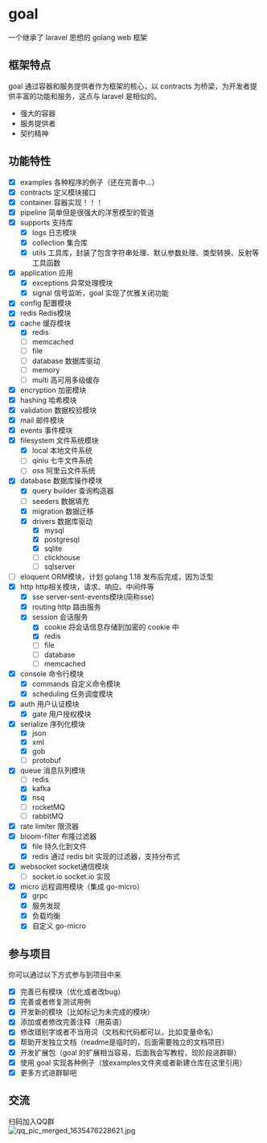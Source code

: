 # goal

一个继承了 laravel 思想的 golang web 框架

## 框架特点
goal 通过容器和服务提供者作为框架的核心，以 contracts 为桥梁，为开发者提供丰富的功能和服务，这点与 laravel 是相似的。
* 强大的容器
* 服务提供者
* 契约精神

## 功能特性

* [x] examples 各种程序的例子（还在完善中...）
* [x] contracts 定义模块接口
* [x] container 容器实现！！！
* [x] pipeline 简单但是很强大的洋葱模型的管道
* [x] supports 支持库
  * [x] logs 日志模块
  * [x] collection 集合库
  * [x] utils 工具库，封装了包含字符串处理、默认参数处理、类型转换、反射等工具函数 
* [x] application 应用
  * [x] exceptions 异常处理模块
  * [x] signal 信号监听，goal 实现了优雅关闭功能
* [x] config 配置模块
* [x] redis Redis模块
* [x] cache 缓存模块
  * [x] redis
  * [ ] memcached
  * [ ] file
  * [ ] database 数据库驱动
  * [ ] memory
  * [ ] multi 高可用多级缓存
* [x] encryption 加密模块
* [x] hashing 哈希模块
* [x] validation 数据校验模块
* [x] mail 邮件模块
* [x] events 事件模块
* [x] filesystem 文件系统模块
  * [x] local 本地文件系统
  * [ ] qiniu 七牛文件系统
  * [ ] oss 阿里云文件系统
* [x] database 数据库操作模块
  * [x] query builder 查询构造器
  * [ ] seeders 数据填充
  * [x] migration 数据迁移
  * [x] drivers 数据库驱动
    * [x] mysql
    * [x] postgresql
    * [x] sqlite
    * [ ] clickhouse
    * [ ] sqlserver
* [ ] eloquent ORM模块，计划 golang 1.18 发布后完成，因为泛型
* [x] http http相关模块，请求、响应、中间件等
  * [x] sse server-sent-events模块(简称sse)
  * [x] routing http 路由服务
  * [x] session 会话服务
    * [x] cookie 将会话信息存储到加密的 cookie 中
    * [x] redis
    * [ ] file
    * [ ] database
    * [ ] memcached
* [x] console 命令行模块
  * [x] commands 自定义命令模块
  * [x] scheduling 任务调度模块
* [x] auth 用户认证模块
  * [x] gate 用户授权模块
* [x] serialize 序列化模块
  * [x] json
  * [x] xml
  * [x] gob
  * [ ] protobuf
* [x] queue 消息队列模块
  * [ ] redis
  * [x] kafka
  * [x] nsq
  * [ ] rocketMQ
  * [ ] rabbitMQ
* [x] rate limiter 限流器
* [x] bloom-filter 布隆过滤器
  * [x] file 持久化到文件
  * [x] redis 通过 redis bit 实现的过滤器，支持分布式
* [x] websocket socket通信模块
  * [ ] socket.io socket.io 实现
* [x] micro 远程调用模块（集成 go-micro）
  * [x] grpc
  * [x] 服务发现
  * [x] 负载均衡
  * [x] 自定义 go-micro

## 参与项目

你可以通过以下方式参与到项目中来

* [x] 完善已有模块（优化或者改bug）
* [x] 完善或者修复测试用例
* [x] 开发新的模块（比如标记为未完成的模块）
* [x] 添加或者修改完善注释（用英语）
* [x] 修改错别字或者不当用词（文档和代码都可以，比如变量命名）
* [x] 帮助开发独立文档（readme是临时的，后面需要独立的文档项目）
* [x] 开发扩展包（goal 的扩展相当容易，后面我会写教程，现阶段进群聊）
* [x] 使用 goal 实现各种例子（放examples文件夹或者新建仓库在这里引用）
* [x] 更多方式进群聊吧

## 交流

扫码加入QQ群  
![qq_pic_merged_1635476228621.jpg](https://i.loli.net/2021/10/29/dpLvehizJCX7EUN.jpg)
